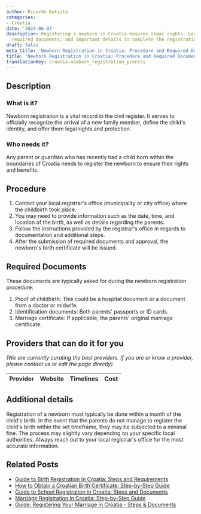 ```yaml
---
author: Ricardo Batista
categories:
- Croatia
date: '2024-06-07'
description: Registering a newborn in Croatia ensures legal rights. Learn the procedure,
  required documents, and important details to complete the registration on time.
draft: false
meta_title: 'Newborn Registration in Croatia: Procedure and Required Documents'
title: 'Newborn Registration in Croatia: Procedure and Required Documents'
translationKey: croatia-newborn_registration_process
---
```


## Description
### What is it?
Newborn registration is a vital record in the civil register. It serves to officially recognize the arrival of a new family member, define the child's identity, and offer them legal rights and protection.

### Who needs it?
Any parent or guardian who has recently had a child born within the boundaries of Croatia needs to register the newborn to ensure their rights and benefits.

## Procedure
1. Contact your local registrar's office (municipality or city office) where the childbirth took place. 
2. You may need to provide information such as the date, time, and location of the birth, as well as details regarding the parents.
3. Follow the instructions provided by the registrar's office in regards to documentation and additional steps.
4. After the submission of required documents and approval, the newborn's birth certificate will be issued.

## Required Documents
These documents are typically asked for during the newborn registration procedure:
1. Proof of childbirth: This could be a hospital document or a document from a doctor or midwife.
2. Identification documents: Both parents' passports or ID cards.
3. Marriage certificate: If applicable, the parents' original marriage certificate.

## Providers that can do it for you

_(We are currently curating the best providers. If you are or know a provider, please contact us or edit the page directly)_

| Provider        |     Website     |     Timelines    |       Cost      |
| --------------- | --------------- |  :-------------: | :-------------: |

## Additional details
Registration of a newborn must typically be done within a month of the child's birth. In the event that the parents do not manage to register the child's birth within the set timeframe, they may be subjected to a minimal fine. The process may slightly vary depending on your specific local authorities. Always reach out to your local registrar's office for the most accurate information.


## Related Posts

- [Guide to Birth Registration in Croatia: Steps and Requirements](https://tramitit.com/guides/croatia/entry_into_the_birth_register/)
- [How to Obtain a Croatian Birth Certificate: Step-by-Step Guide](https://tramitit.com/guides/croatia/issuance_of_birth_certificate/)
- [Guide to School Registration in Croatia: Steps and Documents](https://tramitit.com/guides/croatia/registering_children_for_school/)
- [Marriage Registration in Croatia: Step-by-Step Guide](https://tramitit.com/guides/croatia/marriage_registration/)
- [Guide: Registering Your Marriage in Croatia - Steps & Documents](https://tramitit.com/guides/croatia/entry_into_the_marriage_register/)